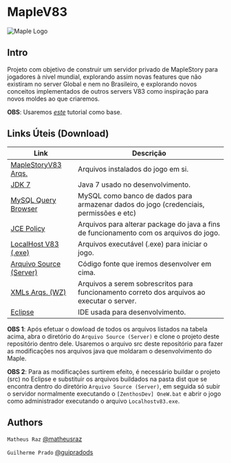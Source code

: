 # MapleV83

![Maple Logo](https://d2e111jq13me73.cloudfront.net/sites/default/files/styles/product_image_aspect_switcher_170w/public/product-images/csm-app/maplestory.png?itok=HafAIewS)

## Intro

Projeto com objetivo de construir um servidor privado de MapleStory para jogadores à nivel mundial, explorando assim novas features que não existiram no server Global e nem no Brasileiro, e explorando novos conceitos implementados de outros servers V83 como inspiração para novos moldes ao que criaremos. 

**OBS**: Usaremos [*este*](http://forum.ragezone.com/f428/maplestory-private-server-v83-741739/) tutorial como base.

## Links Úteis (Download)

Link | Descrição
------------ | -------------
[MapleStoryV83 Arqs.](http://www.mediafire.com/file/ph13i0jnzhp4m87/v83.rar) | Arquivos instalados do jogo em si.
[JDK 7](http://www.mediafire.com/file/3qrxipqpmxsnbrd/jdk-7u3-windows-x64.rar) | Java 7 usado no desenvolvimento.
[MySQL Query Browser](http://www.brothersoft.com/mysql-query-browser-for-windows-download-71868.html) | MySQL como banco de dados para armazenar dados do jogo (credenciais, permissões e etc)
[JCE Policy](http://www.mediafire.com/file/0g6t7xpcrbu4u8p/jce_policy-7.zip) | Arquivos para alterar package do java a fins de funcionamento com os arquivos do jogo.
[LocalHost V83 (.exe) ](http://www.mediafire.com/file/99ecxofh1436129/Localhostv83.rar) | Arquivos executável (.exe) para iniciar o jogo.
[Arquivo Source (Server) ](http://www.mediafire.com/file/j43req4bj7l6nzk/ZenthosDev.rar) | Código fonte que iremos desenvolver em cima.
[XMLs Arqs. (WZ) ](http://www.mediafire.com/file/95sypygu1la3aeo/v83+XMLs.zip) | Arquivos a serem sobrescritos para funcionamento correto dos arquivos ao executar o server.
[Eclipse](https://www.eclipse.org/downloads/) | IDE usada para desenvolvimento.

**OBS 1**: Após efetuar o dowload de todos os arquivos listados na tabela acima, abra o diretório do ``Arquivo Source (Server)`` e clone o projeto deste repositório dentro dele. Usaremos o arquivo src deste repositório para fazer as modificações nos arquivos java que moldaram o desenvolvimento do Maple.

**OBS 2**: Para as modificações surtirem efeito, é necessário buildar o projeto (src) no Eclipse e substituir os arquivos buildados na pasta dist que se encontra dentro do diretório ``Arquivo Source (Server)``, em seguida só subir o servidor normalmente executando o ``[ZenthosDev] OneW.bat`` e abrir o jogo como administrador executando o arquivo ``Localhostv83.exe``.

## Authors
``` Matheus Raz ``` [@matheusraz](https://github.com/matheusraz)

``` Guilherme Prado ``` [@guipradods](https://github.com/guipradods)
